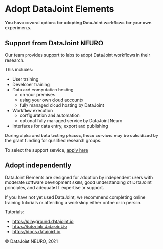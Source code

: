 # Adopt DataJoint Elements 
You have several options for adopting DataJoint workflows for your own experiments. 

## Support from DataJoint NEURO
Our team provides support to labs to adopt DataJoint workflows in their research. 

This includes:
 * User training 
 * Developer training  
 * Data and computation hosting 
    * on your premises 
    * using your own cloud accounts
    * fully managed cloud hosting by DataJoint 
 * Workflow execution  
    * configuration and automation
    * optional fully managed service by DataJoint Neuro
 * Interfaces for data entry, export and publishing 

During alpha and beta testing phases, these services may be subsidized by the grant funding for qualified research groups. 

To select the support service, [apply here](https://elements.datajoint.io/apply)

## Adopt independently 
DataJoint Elements are designed for adoption by independent users with moderate software development skills,  good understanding of DataJoint principles, and adequate IT expertise or support. 

If you have not yet used DataJoint, we recommend completing online training tutorials or attending a workshop either online or in person. 

Tutorials:
* https://playground.datajoint.io
* https://tutorials.datajoint.io
* https://docs.datajoint.io

&copy; DataJoint NEURO, 2021
